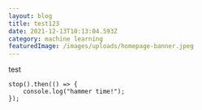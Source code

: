 ```yaml
---
layout: blog
title: test123
date: 2021-12-13T10:13:04.593Z
category: machine learning
featuredImage: /images/uploads/homepage-banner.jpeg
---
```


test

```js{numberLines: true}
stop().then(() => {
	console.log("hammer time!");
});
```
